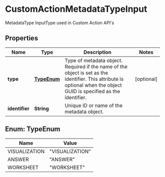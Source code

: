 

# CustomActionMetadataTypeInput

MetadataType InputType used in Custom Action API's

## Properties

| Name | Type | Description | Notes |
|------------ | ------------- | ------------- | -------------|
|**type** | [**TypeEnum**](#TypeEnum) |   Type of metadata object.     Required if the name of the object is set as the identifier. This attribute is optional when the object GUID is specified as the identifier. |  [optional] |
|**identifier** | **String** | Unique ID or name of the metadata object. |  |



## Enum: TypeEnum

| Name | Value |
|---- | -----|
| VISUALIZATION | &quot;VISUALIZATION&quot; |
| ANSWER | &quot;ANSWER&quot; |
| WORKSHEET | &quot;WORKSHEET&quot; |




